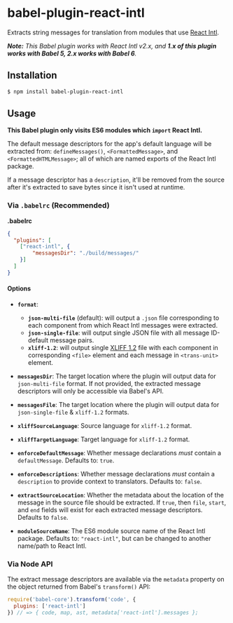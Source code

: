 # babel-plugin-react-intl

Extracts string messages for translation from modules that use [React Intl][].

_**Note:** This Babel plugin works with React Intl v2.x, and **1.x of this plugin works with Babel 5, 2.x works with Babel 6**._

## Installation

```sh
$ npm install babel-plugin-react-intl
```

## Usage

**This Babel plugin only visits ES6 modules which `import` React Intl.**

The default message descriptors for the app's default language will be extracted from: `defineMessages()`, `<FormattedMessage>`, and `<FormattedHTMLMessage>`; all of which are named exports of the React Intl package.

If a message descriptor has a `description`, it'll be removed from the source after it's extracted to save bytes since it isn't used at runtime.

### Via `.babelrc` (Recommended)

**.babelrc**

```json
{
  "plugins": [
    ["react-intl", {
        "messagesDir": "./build/messages/"
    }]
  ]
}
```

#### Options

- **`format`**:
  - **`json-multi-file`** (default): will output a `.json` file corresponding to each component from which React Intl messages were extracted.
  - **`json-single-file`**: will output single JSON file with all message ID-default message pairs.
  - **`xliff-1.2`**: will output single [XLIFF 1.2](http://docs.oasis-open.org/xliff/v1.2/os/xliff-core.html) file with each component in corresponding `<file>` element and each message in `<trans-unit>` element.

- **`messagesDir`**: The target location where the plugin will output data for `json-multi-file` format. If not provided, the extracted message descriptors will only be accessible via Babel's API.

- **`messagesFile`**: The target location where the plugin will output data for `json-single-file` & `xliff-1.2` formats.

- **`xliffSourceLanguage`**: Source language for `xliff-1.2` format.

- **`xliffTargetLanguage`**: Target language for `xliff-1.2` format.

- **`enforceDefaultMessage`**: Whether message declarations _must_ contain a `defaultMessage`. Defaults to: `true`.

- **`enforceDescriptions`**: Whether message declarations _must_ contain a `description` to provide context to translators. Defaults to: `false`.

- **`extractSourceLocation`**: Whether the metadata about the location of the message in the source file should be extracted. If `true`, then `file`, `start`, and `end` fields will exist for each extracted message descriptors. Defaults to `false`.

- **`moduleSourceName`**: The ES6 module source name of the React Intl package. Defaults to: `"react-intl"`, but can be changed to another name/path to React Intl.

### Via Node API

The extract message descriptors are available via the `metadata` property on the object returned from Babel's `transform()` API:

```javascript
require('babel-core').transform('code', {
  plugins: ['react-intl']
}) // => { code, map, ast, metadata['react-intl'].messages };
```


[React Intl]: http://formatjs.io/react/
